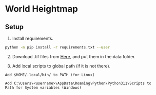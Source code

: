 # World Heightmap

## Setup
1. Install requirements.
```sh
python -m pip install -r requirements.txt --user
```
2. Download .tif files from [Here](https://github.com/AdianKozlica/world-heightmap-files), and put them in the data folder.

3. Add local scripts to global path (if it is not there).
```
Add $HOME/.local/bin/ to PATH (for Linux)

Add C:\Users\<username>\AppData\Roaming\Python\Python311\Scripts to Path for System variables (Windows)
```
